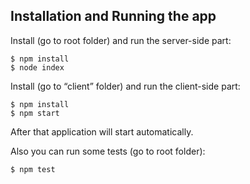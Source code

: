 ## Installation and Running the app
Install (go to root folder) and run the server-side part:
``` 
$ npm install
$ node index 
```
Install (go to “client” folder) and run the client-side part:
```
$ npm install
$ npm start
```
After that application will start automatically. 

Also you can run some tests (go to root folder):
```
$ npm test
```
